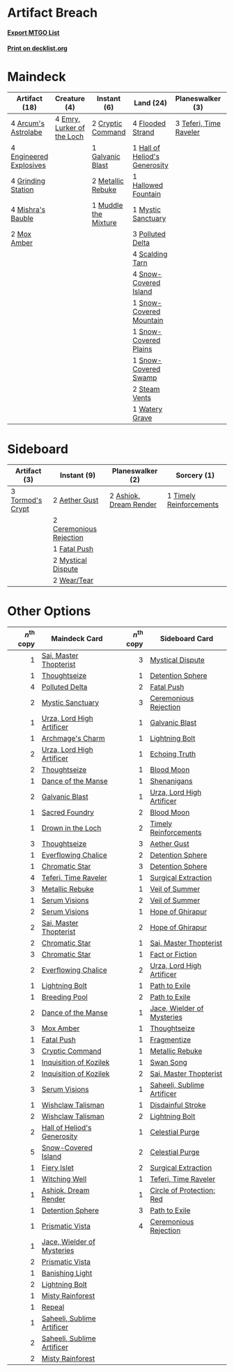 # Artifact Breach

#### [Export MTGO List](../collection/Artifact%20Breach/Artifact%20Breach.txt)
#### [Print on decklist.org](http://decklist.org/?deckmain=4%09Arcum's%20Astrolabe%0A2%09Cryptic%20Command%0A4%09Emry,%20Lurker%20of%20the%20Loch%0A4%09Engineered%20Explosives%0A4%09Flooded%20Strand%0A1%09Galvanic%20Blast%0A4%09Grinding%20Station%0A1%09Hall%20of%20Heliod's%20Generosity%0A1%09Hallowed%20Fountain%0A2%09Metallic%20Rebuke%0A4%09Mishra's%20Bauble%0A2%09Mox%20Amber%0A1%09Muddle%20the%20Mixture%0A1%09Mystic%20Sanctuary%0A3%09Polluted%20Delta%0A4%09Scalding%20Tarn%0A4%09Snow-Covered%20Island%0A1%09Snow-Covered%20Mountain%0A1%09Snow-Covered%20Plains%0A1%09Snow-Covered%20Swamp%0A2%09Steam%20Vents%0A3%09Teferi,%20Time%20Raveler%0A1%09Thassa's%20Oracle%0A4%09Underworld%20Breach%0A1%09Watery%20Grave&deckside=2%09Aether%20Gust%0A2%09Ashiok,%20Dream%20Render%0A2%09Ceremonious%20Rejection%0A1%09Fatal%20Push%0A2%09Mystical%20Dispute%0A1%09Timely%20Reinforcements%0A3%09Tormod's%20Crypt%0A2%09Wear/Tear)
# Maindeck

|                                          Artifact (18)                                          |                                            Creature (4)                                             |                                         Instant (6)                                          |                                               Land (24)                                                |                                        Planeswalker (3)                                         |    Unknown (5)    |
|-------------------------------------------------------------------------------------------------|-----------------------------------------------------------------------------------------------------|----------------------------------------------------------------------------------------------|--------------------------------------------------------------------------------------------------------|-------------------------------------------------------------------------------------------------|-------------------|
|4 [Arcum's Astrolabe](http://gatherer.wizards.com/Pages/Card/Details.aspx?multiverseid=464169)   |4 [Emry, Lurker of the Loch](http://gatherer.wizards.com/Pages/Card/Details.aspx?multiverseid=473005)|2 [Cryptic Command](http://gatherer.wizards.com/Pages/Card/Details.aspx?multiverseid=438614)  |4 [Flooded Strand](http://gatherer.wizards.com/Pages/Card/Details.aspx?multiverseid=405098)             |3 [Teferi, Time Raveler](http://gatherer.wizards.com/Pages/Card/Details.aspx?multiverseid=461148)|1 Thassa's Oracle  |
|4 [Engineered Explosives](http://gatherer.wizards.com/Pages/Card/Details.aspx?multiverseid=50139)|                                                                                                     |1 [Galvanic Blast](http://gatherer.wizards.com/Pages/Card/Details.aspx?multiverseid=442781)   |1 [Hall of Heliod's Generosity](http://gatherer.wizards.com/Pages/Card/Details.aspx?multiverseid=464190)|                                                                                                 |4 Underworld Breach|
|4 [Grinding Station](http://gatherer.wizards.com/Pages/Card/Details.aspx?multiverseid=51229)     |                                                                                                     |2 [Metallic Rebuke](http://gatherer.wizards.com/Pages/Card/Details.aspx?multiverseid=423706)  |1 [Hallowed Fountain](http://gatherer.wizards.com/Pages/Card/Details.aspx?multiverseid=97071)           |                                                                                                 |                   |
|4 [Mishra's Bauble](http://gatherer.wizards.com/Pages/Card/Details.aspx?multiverseid=122122)     |                                                                                                     |1 [Muddle the Mixture](http://gatherer.wizards.com/Pages/Card/Details.aspx?multiverseid=88955)|1 [Mystic Sanctuary](http://gatherer.wizards.com/Pages/Card/Details.aspx?multiverseid=473209)           |                                                                                                 |                   |
|2 [Mox Amber](http://gatherer.wizards.com/Pages/Card/Details.aspx?multiverseid=443112)           |                                                                                                     |                                                                                              |3 [Polluted Delta](http://gatherer.wizards.com/Pages/Card/Details.aspx?multiverseid=405104)             |                                                                                                 |                   |
|                                                                                                 |                                                                                                     |                                                                                              |4 [Scalding Tarn](http://gatherer.wizards.com/Pages/Card/Details.aspx?multiverseid=405107)              |                                                                                                 |                   |
|                                                                                                 |                                                                                                     |                                                                                              |4 [Snow-Covered Island](http://gatherer.wizards.com/Pages/Card/Details.aspx?multiverseid=121130)        |                                                                                                 |                   |
|                                                                                                 |                                                                                                     |                                                                                              |1 [Snow-Covered Mountain](http://gatherer.wizards.com/Pages/Card/Details.aspx?multiverseid=121233)      |                                                                                                 |                   |
|                                                                                                 |                                                                                                     |                                                                                              |1 [Snow-Covered Plains](http://gatherer.wizards.com/Pages/Card/Details.aspx?multiverseid=121267)        |                                                                                                 |                   |
|                                                                                                 |                                                                                                     |                                                                                              |1 [Snow-Covered Swamp](http://gatherer.wizards.com/Pages/Card/Details.aspx?multiverseid=121256)         |                                                                                                 |                   |
|                                                                                                 |                                                                                                     |                                                                                              |2 [Steam Vents](http://gatherer.wizards.com/Pages/Card/Details.aspx?multiverseid=405109)                |                                                                                                 |                   |
|                                                                                                 |                                                                                                     |                                                                                              |1 [Watery Grave](http://gatherer.wizards.com/Pages/Card/Details.aspx?multiverseid=405114)               |                                                                                                 |                   |


# Sideboard

|                                       Artifact (3)                                        |                                           Instant (9)                                            |                                        Planeswalker (2)                                         |                                           Sorcery (1)                                            |
|-------------------------------------------------------------------------------------------|--------------------------------------------------------------------------------------------------|-------------------------------------------------------------------------------------------------|--------------------------------------------------------------------------------------------------|
|3 [Tormod's Crypt](http://gatherer.wizards.com/Pages/Card/Details.aspx?multiverseid=389723)|2 [Aether Gust](http://gatherer.wizards.com/Pages/Card/Details.aspx?multiverseid=466796)          |2 [Ashiok, Dream Render](http://gatherer.wizards.com/Pages/Card/Details.aspx?multiverseid=461155)|1 [Timely Reinforcements](http://gatherer.wizards.com/Pages/Card/Details.aspx?multiverseid=220074)|
|                                                                                           |2 [Ceremonious Rejection](http://gatherer.wizards.com/Pages/Card/Details.aspx?multiverseid=417613)|                                                                                                 |                                                                                                  |
|                                                                                           |1 [Fatal Push](http://gatherer.wizards.com/Pages/Card/Details.aspx?multiverseid=423724)           |                                                                                                 |                                                                                                  |
|                                                                                           |2 [Mystical Dispute](http://gatherer.wizards.com/Pages/Card/Details.aspx?multiverseid=473020)     |                                                                                                 |                                                                                                  |
|                                                                                           |2 [Wear/Tear](http://gatherer.wizards.com/Pages/Card/Details.aspx?multiverseid=368950)            |                                                                                                 |                                                                                                  |


# Other Options

|*n*<sup>th</sup> copy|                                            Maindeck Card                                             |*n*<sup>th</sup> copy|                                           Sideboard Card                                            |
|--------------------:|------------------------------------------------------------------------------------------------------|--------------------:|-----------------------------------------------------------------------------------------------------|
|                    1|[Sai, Master Thopterist](http://gatherer.wizards.com/Pages/Card/Details.aspx?multiverseid=447205)     |                    3|[Mystical Dispute](http://gatherer.wizards.com/Pages/Card/Details.aspx?multiverseid=473020)          |
|                    1|[Thoughtseize](http://gatherer.wizards.com/Pages/Card/Details.aspx?multiverseid=438676)               |                    1|[Detention Sphere](http://gatherer.wizards.com/Pages/Card/Details.aspx?multiverseid=460139)          |
|                    4|[Polluted Delta](http://gatherer.wizards.com/Pages/Card/Details.aspx?multiverseid=405104)             |                    2|[Fatal Push](http://gatherer.wizards.com/Pages/Card/Details.aspx?multiverseid=423724)                |
|                    2|[Mystic Sanctuary](http://gatherer.wizards.com/Pages/Card/Details.aspx?multiverseid=473209)           |                    3|[Ceremonious Rejection](http://gatherer.wizards.com/Pages/Card/Details.aspx?multiverseid=417613)     |
|                    1|[Urza, Lord High Artificer](http://gatherer.wizards.com/Pages/Card/Details.aspx?multiverseid=464024)  |                    1|[Galvanic Blast](http://gatherer.wizards.com/Pages/Card/Details.aspx?multiverseid=442781)            |
|                    1|[Archmage's Charm](http://gatherer.wizards.com/Pages/Card/Details.aspx?multiverseid=463989)           |                    1|[Lightning Bolt](http://gatherer.wizards.com/Pages/Card/Details.aspx?multiverseid=806)               |
|                    2|[Urza, Lord High Artificer](http://gatherer.wizards.com/Pages/Card/Details.aspx?multiverseid=464024)  |                    1|[Echoing Truth](http://gatherer.wizards.com/Pages/Card/Details.aspx?multiverseid=405212)             |
|                    2|[Thoughtseize](http://gatherer.wizards.com/Pages/Card/Details.aspx?multiverseid=438676)               |                    1|[Blood Moon](http://gatherer.wizards.com/Pages/Card/Details.aspx?multiverseid=45386)                 |
|                    1|[Dance of the Manse](http://gatherer.wizards.com/Pages/Card/Details.aspx?multiverseid=473148)         |                    1|[Shenanigans](http://gatherer.wizards.com/Pages/Card/Details.aspx?multiverseid=464095)               |
|                    2|[Galvanic Blast](http://gatherer.wizards.com/Pages/Card/Details.aspx?multiverseid=442781)             |                    1|[Urza, Lord High Artificer](http://gatherer.wizards.com/Pages/Card/Details.aspx?multiverseid=464024) |
|                    1|[Sacred Foundry](http://gatherer.wizards.com/Pages/Card/Details.aspx?multiverseid=405106)             |                    2|[Blood Moon](http://gatherer.wizards.com/Pages/Card/Details.aspx?multiverseid=45386)                 |
|                    1|[Drown in the Loch](http://gatherer.wizards.com/Pages/Card/Details.aspx?multiverseid=473150)          |                    2|[Timely Reinforcements](http://gatherer.wizards.com/Pages/Card/Details.aspx?multiverseid=220074)     |
|                    3|[Thoughtseize](http://gatherer.wizards.com/Pages/Card/Details.aspx?multiverseid=438676)               |                    3|[Aether Gust](http://gatherer.wizards.com/Pages/Card/Details.aspx?multiverseid=466796)               |
|                    1|[Everflowing Chalice](http://gatherer.wizards.com/Pages/Card/Details.aspx?multiverseid=220534)        |                    2|[Detention Sphere](http://gatherer.wizards.com/Pages/Card/Details.aspx?multiverseid=460139)          |
|                    1|[Chromatic Star](http://gatherer.wizards.com/Pages/Card/Details.aspx?multiverseid=135279)             |                    3|[Detention Sphere](http://gatherer.wizards.com/Pages/Card/Details.aspx?multiverseid=460139)          |
|                    4|[Teferi, Time Raveler](http://gatherer.wizards.com/Pages/Card/Details.aspx?multiverseid=461148)       |                    1|[Surgical Extraction](http://gatherer.wizards.com/Pages/Card/Details.aspx?multiverseid=397706)       |
|                    3|[Metallic Rebuke](http://gatherer.wizards.com/Pages/Card/Details.aspx?multiverseid=423706)            |                    1|[Veil of Summer](http://gatherer.wizards.com/Pages/Card/Details.aspx?multiverseid=466952)            |
|                    1|[Serum Visions](http://gatherer.wizards.com/Pages/Card/Details.aspx?multiverseid=50145)               |                    2|[Veil of Summer](http://gatherer.wizards.com/Pages/Card/Details.aspx?multiverseid=466952)            |
|                    2|[Serum Visions](http://gatherer.wizards.com/Pages/Card/Details.aspx?multiverseid=50145)               |                    1|[Hope of Ghirapur](http://gatherer.wizards.com/Pages/Card/Details.aspx?multiverseid=423821)          |
|                    2|[Sai, Master Thopterist](http://gatherer.wizards.com/Pages/Card/Details.aspx?multiverseid=447205)     |                    2|[Hope of Ghirapur](http://gatherer.wizards.com/Pages/Card/Details.aspx?multiverseid=423821)          |
|                    2|[Chromatic Star](http://gatherer.wizards.com/Pages/Card/Details.aspx?multiverseid=135279)             |                    1|[Sai, Master Thopterist](http://gatherer.wizards.com/Pages/Card/Details.aspx?multiverseid=447205)    |
|                    3|[Chromatic Star](http://gatherer.wizards.com/Pages/Card/Details.aspx?multiverseid=135279)             |                    1|[Fact or Fiction](http://gatherer.wizards.com/Pages/Card/Details.aspx?multiverseid=405223)           |
|                    2|[Everflowing Chalice](http://gatherer.wizards.com/Pages/Card/Details.aspx?multiverseid=220534)        |                    2|[Urza, Lord High Artificer](http://gatherer.wizards.com/Pages/Card/Details.aspx?multiverseid=464024) |
|                    1|[Lightning Bolt](http://gatherer.wizards.com/Pages/Card/Details.aspx?multiverseid=806)                |                    1|[Path to Exile](http://gatherer.wizards.com/Pages/Card/Details.aspx?multiverseid=220511)             |
|                    1|[Breeding Pool](http://gatherer.wizards.com/Pages/Card/Details.aspx?multiverseid=97088)               |                    2|[Path to Exile](http://gatherer.wizards.com/Pages/Card/Details.aspx?multiverseid=220511)             |
|                    2|[Dance of the Manse](http://gatherer.wizards.com/Pages/Card/Details.aspx?multiverseid=473148)         |                    1|[Jace, Wielder of Mysteries](http://gatherer.wizards.com/Pages/Card/Details.aspx?multiverseid=460981)|
|                    3|[Mox Amber](http://gatherer.wizards.com/Pages/Card/Details.aspx?multiverseid=443112)                  |                    1|[Thoughtseize](http://gatherer.wizards.com/Pages/Card/Details.aspx?multiverseid=438676)              |
|                    1|[Fatal Push](http://gatherer.wizards.com/Pages/Card/Details.aspx?multiverseid=423724)                 |                    1|[Fragmentize](http://gatherer.wizards.com/Pages/Card/Details.aspx?multiverseid=417587)               |
|                    3|[Cryptic Command](http://gatherer.wizards.com/Pages/Card/Details.aspx?multiverseid=438614)            |                    1|[Metallic Rebuke](http://gatherer.wizards.com/Pages/Card/Details.aspx?multiverseid=423706)           |
|                    1|[Inquisition of Kozilek](http://gatherer.wizards.com/Pages/Card/Details.aspx?multiverseid=416897)     |                    1|[Swan Song](http://gatherer.wizards.com/Pages/Card/Details.aspx?multiverseid=420715)                 |
|                    2|[Inquisition of Kozilek](http://gatherer.wizards.com/Pages/Card/Details.aspx?multiverseid=416897)     |                    2|[Sai, Master Thopterist](http://gatherer.wizards.com/Pages/Card/Details.aspx?multiverseid=447205)    |
|                    3|[Serum Visions](http://gatherer.wizards.com/Pages/Card/Details.aspx?multiverseid=50145)               |                    1|[Saheeli, Sublime Artificer](http://gatherer.wizards.com/Pages/Card/Details.aspx?multiverseid=461161)|
|                    1|[Wishclaw Talisman](http://gatherer.wizards.com/Pages/Card/Details.aspx?multiverseid=473072)          |                    1|[Disdainful Stroke](http://gatherer.wizards.com/Pages/Card/Details.aspx?multiverseid=420705)         |
|                    2|[Wishclaw Talisman](http://gatherer.wizards.com/Pages/Card/Details.aspx?multiverseid=473072)          |                    2|[Lightning Bolt](http://gatherer.wizards.com/Pages/Card/Details.aspx?multiverseid=806)               |
|                    2|[Hall of Heliod's Generosity](http://gatherer.wizards.com/Pages/Card/Details.aspx?multiverseid=464190)|                    1|[Celestial Purge](http://gatherer.wizards.com/Pages/Card/Details.aspx?multiverseid=183055)           |
|                    5|[Snow-Covered Island](http://gatherer.wizards.com/Pages/Card/Details.aspx?multiverseid=121130)        |                    2|[Celestial Purge](http://gatherer.wizards.com/Pages/Card/Details.aspx?multiverseid=183055)           |
|                    1|[Fiery Islet](http://gatherer.wizards.com/Pages/Card/Details.aspx?multiverseid=464187)                |                    2|[Surgical Extraction](http://gatherer.wizards.com/Pages/Card/Details.aspx?multiverseid=397706)       |
|                    1|[Witching Well](http://gatherer.wizards.com/Pages/Card/Details.aspx?multiverseid=473036)              |                    1|[Teferi, Time Raveler](http://gatherer.wizards.com/Pages/Card/Details.aspx?multiverseid=461148)      |
|                    1|[Ashiok, Dream Render](http://gatherer.wizards.com/Pages/Card/Details.aspx?multiverseid=461155)       |                    1|[Circle of Protection: Red](http://gatherer.wizards.com/Pages/Card/Details.aspx?multiverseid=841)    |
|                    1|[Detention Sphere](http://gatherer.wizards.com/Pages/Card/Details.aspx?multiverseid=460139)           |                    3|[Path to Exile](http://gatherer.wizards.com/Pages/Card/Details.aspx?multiverseid=220511)             |
|                    1|[Prismatic Vista](http://gatherer.wizards.com/Pages/Card/Details.aspx?multiverseid=464193)            |                    4|[Ceremonious Rejection](http://gatherer.wizards.com/Pages/Card/Details.aspx?multiverseid=417613)     |
|                    1|[Jace, Wielder of Mysteries](http://gatherer.wizards.com/Pages/Card/Details.aspx?multiverseid=460981) |                     |                                                                                                     |
|                    2|[Prismatic Vista](http://gatherer.wizards.com/Pages/Card/Details.aspx?multiverseid=464193)            |                     |                                                                                                     |
|                    1|[Banishing Light](http://gatherer.wizards.com/Pages/Card/Details.aspx?multiverseid=405135)            |                     |                                                                                                     |
|                    2|[Lightning Bolt](http://gatherer.wizards.com/Pages/Card/Details.aspx?multiverseid=806)                |                     |                                                                                                     |
|                    1|[Misty Rainforest](http://gatherer.wizards.com/Pages/Card/Details.aspx?multiverseid=405102)           |                     |                                                                                                     |
|                    1|[Repeal](http://gatherer.wizards.com/Pages/Card/Details.aspx?multiverseid=405357)                     |                     |                                                                                                     |
|                    1|[Saheeli, Sublime Artificer](http://gatherer.wizards.com/Pages/Card/Details.aspx?multiverseid=461161) |                     |                                                                                                     |
|                    2|[Saheeli, Sublime Artificer](http://gatherer.wizards.com/Pages/Card/Details.aspx?multiverseid=461161) |                     |                                                                                                     |
|                    2|[Misty Rainforest](http://gatherer.wizards.com/Pages/Card/Details.aspx?multiverseid=405102)           |                     |                                                                                                     |

